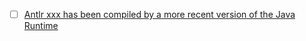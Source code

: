 
- [ ] [Antlr xxx has been compiled by a more recent version of the Java Runtime](https://smartsi.blog.csdn.net/article/details/128500045)
